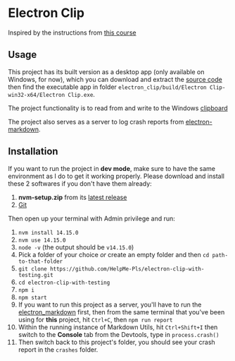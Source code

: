 # Electron Clip

Inspired by the instructions from [this course](https://frontendmasters.com/courses/electron-v2/)

## Usage
This project has its built version as a desktop app (only available on Windows, for now), which you can download and extract the [source code](https://github.com/HelpMe-Pls/electron_markdown/releases/tag/v1.0.0) then find the executable app in folder `electron_clip/build/Electron Clip-win32-x64/Electron Clip.exe`.

The project functionality is to read from and write to the Windows [clipboard](https://docs.microsoft.com/en-us/windows/win32/dataxchg/about-the-clipboard)

The project also serves as a server to log crash reports from [electron-markdown](https://github.com/HelpMe-Pls/electron_markdown#readme). 
## Installation

If you want to run the project in **dev mode**, make sure to have the same environment as I do to get it working properly. Please download and install these 2 softwares if you don't have them already:
1.  **nvm-setup.zip** from its [latest release](https://github.com/coreybutler/nvm-windows/releases)
2.  [Git](https://git-scm.com/downloads)

Then open up your terminal with Admin privilege and run:
1. `nvm install 14.15.0` 
2. `nvm use 14.15.0` 
3. `node -v` (the output should be `v14.15.0`)
4. Pick a folder of your choice *or* create an empty folder and then `cd path-to-that-folder`
5. `git clone https://github.com/HelpMe-Pls/electron-clip-with-testing.git`
6. `cd electron-clip-with-testing`
7. `npm i`
8. `npm start`
9. If you want to run this project as a server, you'll have to run the [electron_markdown](https://github.com/HelpMe-Pls/electron_markdown#readme) first, then from the same terminal that you've been using for **this** project, hit `Ctrl+C`, then `npm run report`
10. Within the running instance of Markdown Utils, hit `Ctrl+Shift+I` then switch to the **Console** tab from the Devtools, type in `process.crash()`
11. Then switch back to this project's folder, you should see your crash report in the `crashes` folder.